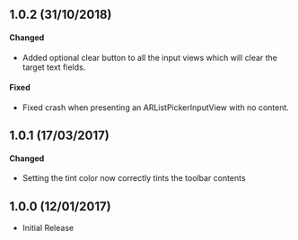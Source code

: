 1.0.2 (31/10/2018)
------------------

#### Changed
* Added optional clear button to all the input views which will clear the target text fields.

#### Fixed
* Fixed crash when presenting an ARListPickerInputView with no content.


1.0.1 (17/03/2017)
------------------

#### Changed
* Setting the tint color now correctly tints the toolbar contents


1.0.0 (12/01/2017)
------------------
* Initial Release
